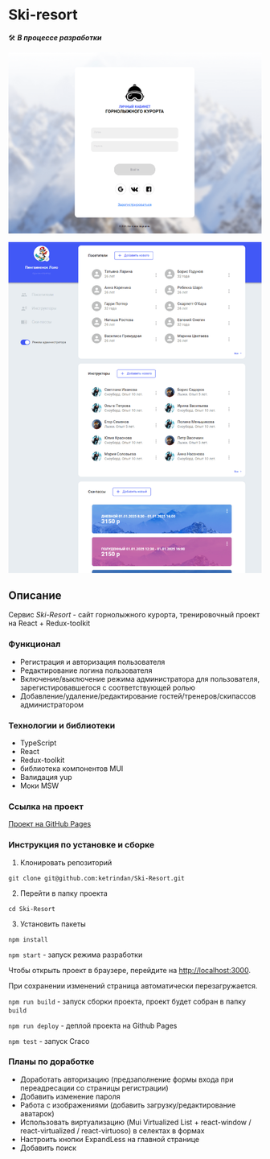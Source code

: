 # Ski-resort
🛠️ ***В процессе разработки***

![image](https://raw.githubusercontent.com/ketrindan/Ski-Resort/main/src/images/image.png)

![image](https://raw.githubusercontent.com/ketrindan/Ski-Resort/main/src/images/image2.png)

## **Описание**
Сервис *Ski-Resort* - сайт горнолыжного курорта, тренировочный проект на React + Redux-toolkit

### **Функционал**
* Регистрация и авторизация пользователя
* Редактирование логина пользователя
* Включение/выключение режима администратора для пользователя, зарегистировавшегося с соответствующей ролью
* Добавление/удаление/редактирование гостей/тренеров/скипассов администратором

### **Технологии и библиотеки**
* TypeScript
* React
* Redux-toolkit
* библиотека компонентов MUI
* Валидация yup
* Моки MSW


### **Ссылка на проект**
[Проект на GitHub Pages](https://ketrindan.github.io/Ski-Resort/)

### **Инструкция по установке и сборке**
1. Клонировать репозиторий
```
git clone git@github.com:ketrindan/Ski-Resort.git
```
2. Перейти в папку проекта
```
cd Ski-Resort
```
3. Установить пакеты
```
npm install
```


`npm start` - запуск режима разработки

Чтобы открыть проект в браузере, перейдите на [http://localhost:3000](http://localhost:3000).

При сохранении изменений страница автоматически перезагружается.


`npm run build` - запуск сборки проекта, проект будет собран в папку `build`

`npm run deploy` - деплой проекта на Github Pages

`npm test` - запуск Craco

### **Планы по доработке**
* Доработать авторизацию (предзаполнение формы входа при переадресации со страницы регистрации)
* Добавить изменение пароля
* Работа с изображениями (добавить загрузку/редактирование аватарок)
* Использовать виртуализацию (Mui Virtualized List + react-window / react-virtualized /  react-virtuoso) в селектах в формах
* Настроить кнопки ExpandLess на главной странице
* Добавить поиск
